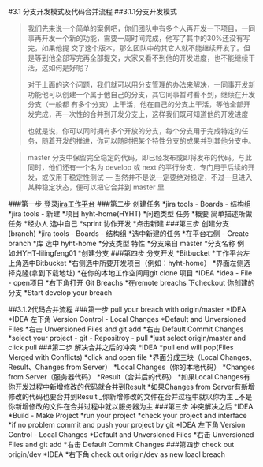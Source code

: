 #3.1 分支开发模式及代码合并流程
##3.1.1分支开发模式
>我们先来说一个简单的案例吧，你们团队中有多个人再开发一下项目，一同事再开发一个新的功能，需要一周时间完成，他写了其中的30%还没有写完，如果他提 交了这个版本，那么团队中的其它人就不能继续开发了。但是等到他全部写完再全部提交，大家又看不到他的开发进度，也不能继续干活，这如何是好呢？
>
>对于上面的这个问题，我们就可以用分支管理的办法来解决，一同事开发新功能他可以创建一个属于他自己的分支，其它同事暂时看不到，继续在开发分支（一般都 有多个分支）上干活，他在自己的分支上干活，等他全部开发完成，再一次性的合并到开发分支上，这样我们既可知道他的开发进度
>
>也就是说，你可以同时拥有多个开放的分支，每个分支用于完成特定的任务，随着开发的推进，你可以随时把某个特性分支的成果并到其他分支中。

>master 分支中保留完全稳定的代码，即已经发布或即将发布的代码。与此同时，他们还有一个名为 develop 或 next 的平行分支，专门用于后续的开发，或仅用于稳定性测试 — 当然并不是说一定要绝对稳定，不过一旦进入某种稳定状态，便可以把它合并到 master 里

 ###第一步 登录[jira工作平台](http://47.92.90.217:8082/secure/Dashboard.jspa)
 ###第二步 创建任务
    *jira tools - Boards - 结构组
    *jira tools - 新建 
      *项目 hyht-home(HYHT)
      *问题类型 任务
      *概要 简单描述所做任务
      *经办人 选中自己
      *sprint 协作开发
      *点击新建
###第三步 创建分支(branch)
	*jira tools - Boards - 结构组
	*选中新建的任务
	*在平台右侧 - Create branch
		*库 选中 hyht-home
		*分支类型 特性
		*分支来自 master
		*分支名称 例如:HYHT-lilingfeng01
		*创建分支
###第四步 分支开发
	*Bitbucket 
		*工作平台左上角选中Bitbucket
	    *右侧选中所要开发项目（例如：hyht-home）
	    *界面左侧选择克隆(拿到下载地址)
	    *在你的本地工作空间用git clone 项目
	*IDEA
		*idea - File - open项目
		*右下角打开 Git Breachs
		*在remote breachs 下checkout 你创建的分支
		*Start develop your breach


##3.1.2代码合并流程
###第一步 pull your breach with origin/master
	*IDEA 
		*IDEA 左下角 Version Control - Local Changes
			*Default and Unversioned Files
				*右击 Unversioned Files and git add
				*右击 Default Commit Changes
	    *select your project - git - Repositroy - pull
	    *just select origin/master and click pull
###第二步 解决合并之后的冲突
    *IDEA 
        *pull end will pop(Files Merged with Conflicts) 
        *click and open file
              *界面分成三块（Local Changes、Result、Changes from Server）
              *Local Changes（你的本地代码）
              *Changes from Server（服务器代码）
              *Result（合并后的代码）
        *如果Local Changes有你开发过程中新增修改的代码就合并到Result
        *如果Changes from Server有新增修改的代码也要合并到Result
_你新增修改的文件在合并过程中就以你为主
_不是你新增修改的文件在合并过程中就以服务器为主
###第三步 冲突解决之后 
	*IDEA 
		*Build - Make Project
		*run your project
		*check your project and interface
		*if no problem commit and push your project by git
	      *IDEA 左下角 Version Control - Local Changes
	          *Default and Unversioned Files
	              *右击 Unversioned Files and git add
	              *右击 Default Commit Changes
###第四步 check out origin/dev
	*IDEA
		*右下角 check out origin/dev as new loacl breach